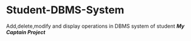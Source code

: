 # Student-DBMS-System
Add,delete,modify and display operations in DBMS system of student
***My Captain Project***
